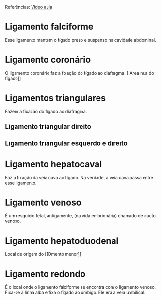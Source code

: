 Referências: [Vídeo aula](https://youtu.be/jQyPs0bFROU?si=JjhhpwwLYyPe5hjV)

# Ligamento falciforme
Esse ligamento mantém o fígado preso e suspenso na cavidade abdominal. 

# Ligamento coronário
O ligamento coronário faz a fixação do fígado ao diafragma. 
[[Área nua do fígado]]

# Ligamentos triangulares
Fazem a fixação do fígado ao diafragma. 
## Ligamento triangular direito 
## Ligamento triangular esquerdo e direito

# Ligamento hepatocaval 
Faz a fixação da veia cava ao fígado. Na verdade, a veia cava passa entre esse ligamento. 

# Ligamento venoso
É um resquício fetal, antigamente, (na vida embrionária) chamado de ducto venoso. 

# Ligamento hepatoduodenal
Local de origem do [[Omento menor]] 
# Ligamento redondo
É o local onde o ligamento falciforme se encontra com o ligamento venoso.
Fixa-se a linha alba e fixa o fígado ao umbigo. 
Ele era a veia umbilical. 

